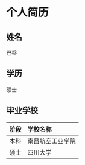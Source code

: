 # 个人简历 #

## 姓名 ##
巴乔

## 学历 ##
硕士

## 毕业学校 ##
|阶段|学校名称|
|:----:|:--------|
|本科|南昌航空工业学院|
|硕士|四川大学|
